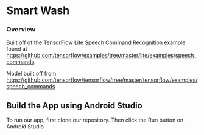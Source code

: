 # Smart Wash

### Overview

Built off of the TensorFlow Lite Speech Command Recognition example found at https://github.com/tensorflow/examples/tree/master/lite/examples/speech_commands.

Model built off from https://github.com/tensorflow/tensorflow/tree/master/tensorflow/examples/speech_commands

## Build the App using Android Studio
To run our app, first clone our repository. Then click the Run button on Android Studio
